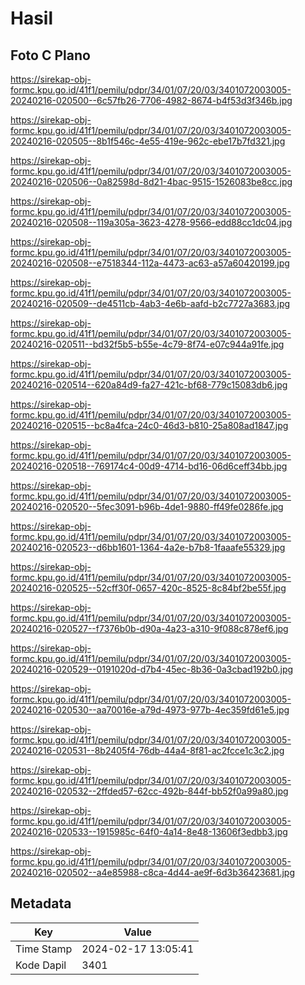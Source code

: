# Hasil

## Foto C Plano

https://sirekap-obj-formc.kpu.go.id/41f1/pemilu/pdpr/34/01/07/20/03/3401072003005-20240216-020500--6c57fb26-7706-4982-8674-b4f53d3f346b.jpg

https://sirekap-obj-formc.kpu.go.id/41f1/pemilu/pdpr/34/01/07/20/03/3401072003005-20240216-020505--8b1f546c-4e55-419e-962c-ebe17b7fd321.jpg

https://sirekap-obj-formc.kpu.go.id/41f1/pemilu/pdpr/34/01/07/20/03/3401072003005-20240216-020506--0a82598d-8d21-4bac-9515-1526083be8cc.jpg

https://sirekap-obj-formc.kpu.go.id/41f1/pemilu/pdpr/34/01/07/20/03/3401072003005-20240216-020508--119a305a-3623-4278-9566-edd88cc1dc04.jpg

https://sirekap-obj-formc.kpu.go.id/41f1/pemilu/pdpr/34/01/07/20/03/3401072003005-20240216-020508--e7518344-112a-4473-ac63-a57a60420199.jpg

https://sirekap-obj-formc.kpu.go.id/41f1/pemilu/pdpr/34/01/07/20/03/3401072003005-20240216-020509--de4511cb-4ab3-4e6b-aafd-b2c7727a3683.jpg

https://sirekap-obj-formc.kpu.go.id/41f1/pemilu/pdpr/34/01/07/20/03/3401072003005-20240216-020511--bd32f5b5-b55e-4c79-8f74-e07c944a91fe.jpg

https://sirekap-obj-formc.kpu.go.id/41f1/pemilu/pdpr/34/01/07/20/03/3401072003005-20240216-020514--620a84d9-fa27-421c-bf68-779c15083db6.jpg

https://sirekap-obj-formc.kpu.go.id/41f1/pemilu/pdpr/34/01/07/20/03/3401072003005-20240216-020515--bc8a4fca-24c0-46d3-b810-25a808ad1847.jpg

https://sirekap-obj-formc.kpu.go.id/41f1/pemilu/pdpr/34/01/07/20/03/3401072003005-20240216-020518--769174c4-00d9-4714-bd16-06d6ceff34bb.jpg

https://sirekap-obj-formc.kpu.go.id/41f1/pemilu/pdpr/34/01/07/20/03/3401072003005-20240216-020520--5fec3091-b96b-4de1-9880-ff49fe0286fe.jpg

https://sirekap-obj-formc.kpu.go.id/41f1/pemilu/pdpr/34/01/07/20/03/3401072003005-20240216-020523--d6bb1601-1364-4a2e-b7b8-1faaafe55329.jpg

https://sirekap-obj-formc.kpu.go.id/41f1/pemilu/pdpr/34/01/07/20/03/3401072003005-20240216-020525--52cff30f-0657-420c-8525-8c84bf2be55f.jpg

https://sirekap-obj-formc.kpu.go.id/41f1/pemilu/pdpr/34/01/07/20/03/3401072003005-20240216-020527--f7376b0b-d90a-4a23-a310-9f088c878ef6.jpg

https://sirekap-obj-formc.kpu.go.id/41f1/pemilu/pdpr/34/01/07/20/03/3401072003005-20240216-020529--0191020d-d7b4-45ec-8b36-0a3cbad192b0.jpg

https://sirekap-obj-formc.kpu.go.id/41f1/pemilu/pdpr/34/01/07/20/03/3401072003005-20240216-020530--aa70016e-a79d-4973-977b-4ec359fd61e5.jpg

https://sirekap-obj-formc.kpu.go.id/41f1/pemilu/pdpr/34/01/07/20/03/3401072003005-20240216-020531--8b2405f4-76db-44a4-8f81-ac2fcce1c3c2.jpg

https://sirekap-obj-formc.kpu.go.id/41f1/pemilu/pdpr/34/01/07/20/03/3401072003005-20240216-020532--2ffded57-62cc-492b-844f-bb52f0a99a80.jpg

https://sirekap-obj-formc.kpu.go.id/41f1/pemilu/pdpr/34/01/07/20/03/3401072003005-20240216-020533--1915985c-64f0-4a14-8e48-13606f3edbb3.jpg

https://sirekap-obj-formc.kpu.go.id/41f1/pemilu/pdpr/34/01/07/20/03/3401072003005-20240216-020502--a4e85988-c8ca-4d44-ae9f-6d3b36423681.jpg


## Metadata

| Key        | Value               |
| ---------- | ------------------- |
| Time Stamp | 2024-02-17 13:05:41 |
| Kode Dapil | 3401                |




